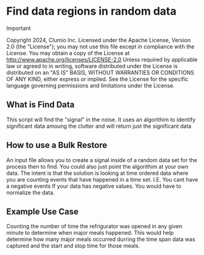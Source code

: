 # Find data regions in random data

> [!IMPORTANT]
> Copyright 2024, Clumio Inc.
> Licensed under the Apache License, Version 2.0 (the "License");
> you may not use this file except in compliance with the License.
> You may obtain a copy of the License at
>    http://www.apache.org/licenses/LICENSE-2.0
> Unless required by applicable law or agreed to in writing, software
> distributed under the License is distributed on an "AS IS" BASIS,
> WITHOUT WARRANTIES OR CONDITIONS OF ANY KIND, either express or implied.
> See the License for the specific language governing permissions and
> limitations under the License.

## What is Find Data
This script will find the "signal" in the noise.  It uses an algorithim to identify significant data amoung the clutter and will return just the significant data

## How to use a Bulk Restore
An input file allows you to create a signal inside of a random data set for the process then to find.  You could also just point the algorithim at your own data.
The intent is that the solution is looking at time ordered data where you are counting events that have happened in a time set.  I.E. You cant have a negative events
If your data has negative values.  You would have to normalize the data.

## Example Use Case
Counting the number of time the refrigurator was opened in any given minute to determine when major meals happened.  This would help determine how many major meals occurred
durring the time span data was captured and the start and stop time for those meals.
